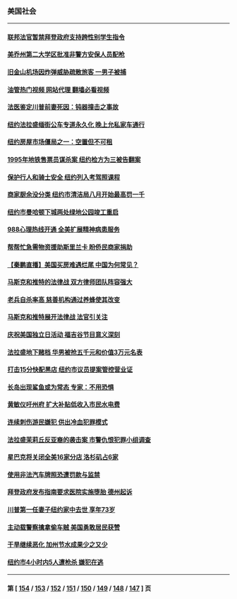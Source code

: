 ### 美国社会
---
#### [联邦法官暂禁拜登政府支持跨性别学生指令](../../pages/ncid1078160/n13782409.md?07171245) 
#### [美乔州第二大学区批准非警方安保人员配枪](../../pages/ncid1078160/n13782424.md?07171245) 
#### [旧金山机场因炸弹威胁疏散旅客 一男子被捕](../../pages/ncid1078160/n13782340.md?07171245) 
#### [油管热门视频 网站代理 翻墙必看视频](http://209.222.30.114:81/youtube.html?07171245)
#### [法医鉴定川普前妻死因：钝器撞击之事故](../../pages/ncid1078160/n13782289.md?07171245) 
#### [纽约法拉盛缅街公车专道永久化 晚上允私家车通行](../../pages/ncid1078160/n13782037.md?07171245) 
#### [纽约房屋市场僵局之一：空置但不可租](../../pages/ncid1078160/n13782060.md?07171245) 
#### [1995年地铁售票员谋杀案 纽约检方为三被告翻案](../../pages/ncid1078160/n13782062.md?07171245) 
#### [保护行人和骑士安全 纽约列入考驾照课程](../../pages/ncid1078160/n13782059.md?07171245) 
#### [商家厨余没分类 纽约市清洁局八月开始最高罚一千](../../pages/ncid1078160/n13782072.md?07171245) 
#### [纽约市曼哈顿下城两处绿地公园竣工重启](../../pages/ncid1078160/n13782068.md?07171245) 
#### [988心理热线开通 全美扩展精神病患服务](../../pages/ncid1078160/n13781358.md?07171245) 
#### [帮帮忙急需物资援助斯里兰卡 盼侨民商家捐助](../../pages/ncid1078160/n13781916.md?07171245) 
#### [【秦鹏直播】美国买房难遇烂尾 中国为何常见？](../../pages/ncid1078160/n13781552.md?07171245) 
#### [马斯克和推特的法律战 双方律师团队阵容强大](../../pages/ncid1078160/n13781799.md?07171245) 
#### [老兵自杀率高 慈善机构通过养蜂使其改变](../../pages/ncid1078160/n13781619.md?07171245) 
#### [马斯克和推特展开法律战 法官引关注](../../pages/ncid1078160/n13781693.md?07171245) 
#### [庆祝美国独立日活动 福吉谷节目意义深刻](../../pages/ncid1078160/n13781771.md?07171245) 
#### [法拉盛地下赌档 华男被抢五千元和价值3万元名表](../../pages/ncid1078160/n13781285.md?07171245) 
#### [打击15分快配黑店 纽约市议员提案管控营业证](../../pages/ncid1078160/n13781312.md?07171245) 
#### [长岛出现鲨鱼或为常态 专家：不用恐惧](../../pages/ncid1078160/n13781257.md?07171245) 
#### [黄敏仪吁州府 扩大补贴低收入市民水电费](../../pages/ncid1078160/n13781258.md?07171245) 
#### [连续刺伤游民嫌犯 供出冷血犯罪模式](../../pages/ncid1078160/n13781279.md?07171245) 
#### [法拉盛茉莉丘反亚裔的袭击案 市警仇恨犯罪小组调查](../../pages/ncid1078160/n13781281.md?07171245) 
#### [星巴克将关闭全美16家分店 洛杉矶占6家](../../pages/ncid1078160/n13781254.md?07171245) 
#### [使用非法汽车牌照恐遭罚款与监禁](../../pages/ncid1078160/n13781178.md?07171245) 
#### [拜登政府发布指南要求医院实施堕胎 德州起诉](../../pages/ncid1078160/n13781062.md?07171245) 
#### [川普第一任妻子纽约家中去世 享年73岁](../../pages/ncid1078160/n13781069.md?07171245) 
#### [主动载警察擒拿偷车贼 美国勇敢居民获赞](../../pages/ncid1078160/n13780623.md?07171245) 
#### [干旱继续恶化 加州节水成果少之又少](../../pages/ncid1078160/n13780486.md?07171245) 
#### [纽约市4小时内5人遭枪杀 嫌犯在逃](../../pages/ncid1078160/n13780500.md?07171245) 

---
#### 第 [ [154](./154.md?07171245) / [153](./153.md?07171245) / [152](./152.md?07171245) / [151](./151.md?07171245) / [150](./150.md?07171245) / [149](./149.md?07171245) / [148](./148.md?07171245) / [147](./147.md?07171245) ] 页
